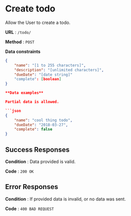 # Create todo

Allow the User to create a todo.

**URL** : `/todo/`

**Method** : `POST`

**Data constraints**

```json
{
    "name": "[1 to 255 characters]",
    "description": "[unlimited characters]",
    "dueDate": "[date string]"
    "complete": [boolean]
}

**Data examples**

Partial data is allowed.

```json
{
    "name": "cool thing todo",
    "dueDate": "2018-03-27",
    "complete": false
}
```

## Success Responses

**Condition** : Data provided is valid.

**Code** : `200 OK`

## Error Responses

**Condition** : If provided data is invalid, or no data was sent.

**Code** : `400 BAD REQUEST`
